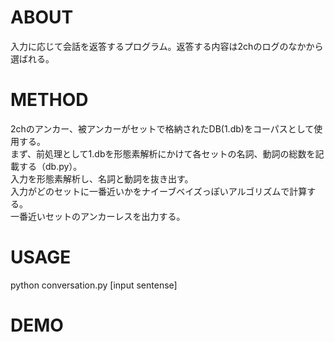 # ABOUT
入力に応じて会話を返答するプログラム。返答する内容は2chのログのなかから選ばれる。<br/>
# METHOD
2chのアンカー、被アンカーがセットで格納されたDB(1.db)をコーパスとして使用する。<br/>
まず、前処理として1.dbを形態素解析にかけて各セットの名詞、動詞の総数を記載する（db.py）。<br/>
入力を形態素解析し、名詞と動詞を抜き出す。<br/>
入力がどのセットに一番近いかをナイーブベイズっぽいアルゴリズムで計算する。<br/>
一番近いセットのアンカーレスを出力する。
# USAGE
python conversation.py [input sentense]
# DEMO
